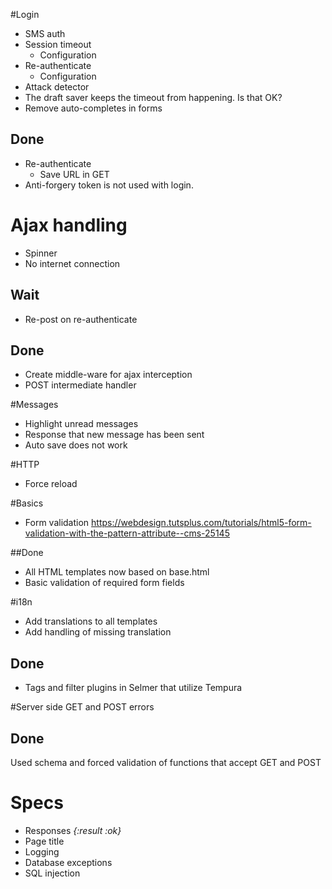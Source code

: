 #Login

 - SMS auth
 - Session timeout
    - Configuration
 - Re-authenticate
    - Configuration
 - Attack detector
 - The draft saver keeps the timeout from happening. Is that OK?
 - Remove auto-completes in forms

## Done
 - Re-authenticate
    - Save URL in GET
 - Anti-forgery token is not used with login.


# Ajax handling
- Spinner
- No internet connection

## Wait
- Re-post on re-authenticate

## Done
- Create middle-ware for ajax interception
- POST intermediate handler

 
#Messages

- Highlight unread messages
- Response that new message has been sent
- Auto save does not work
 
#HTTP

 - Force reload

#Basics
- Form validation https://webdesign.tutsplus.com/tutorials/html5-form-validation-with-the-pattern-attribute--cms-25145

##Done 
- All HTML templates now based on base.html
- Basic validation of required form fields


#i18n

- Add translations to all templates
- Add handling of missing translation
 
## Done

- Tags and filter plugins in Selmer that utilize Tempura


#Server side GET and POST errors

## Done
Used schema and forced validation of functions that accept GET and POST


# Specs 
 - Responses _{:result :ok}_
 - Page title
 - Logging
 - Database exceptions
 - SQL injection
